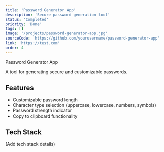 ```yaml
---
title: 'Password Generator App'
description: 'Secure password generation tool'
status: 'Completed'
priority: 'Done'
tags: []
image: '/projects/password-generator-app.jpg'
sourceCode: 'https://github.com/yourusername/password-generator-app'
link: 'https://test.com'
order: 4
---
```


Password Generator App

A tool for generating secure and customizable passwords.

## Features

- Customizable password length
- Character type selection (uppercase, lowercase, numbers, symbols)
- Password strength indicator
- Copy to clipboard functionality

## Tech Stack

(Add tech stack details)

